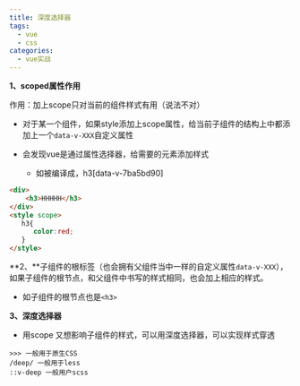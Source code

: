 ```yaml
---
title: 深度选择器
tags:
  - vue
  - css
categories:
  - vue实战
---
```






**1、scoped属性作用**

作用：加上scope只对当前的组件样式有用（说法不对）

+ 对于某一个组件，如果style添加上scope属性，给当前子组件的结构上中都添加上一个`data-v-XXX`自定义属性

+ 会发现vue是通过属性选择器，给需要的元素添加样式
  + 如被编译成，h3[data-v-7ba5bd90]

````html
<div>
    <h3>HHHHH</h3>
</div>	
<style scope>
   h3{
      color:red;
   }
</style>
````

**2、**子组件的根标签（也会拥有父组件当中一样的自定义属性`data-v-XXX`），如果子组件的根节点，和父组件中书写的样式相同，也会加上相应的样式。

+ 如子组件的根节点也是`<h3>`

**3、深度选择器**

+ 用scope 又想影响子组件的样式，可以用深度选择器，可以实现样式穿透

```
>>> 一般用于原生CSS
/deep/ 一般用于less
::v-deep 一般用户scss
```



